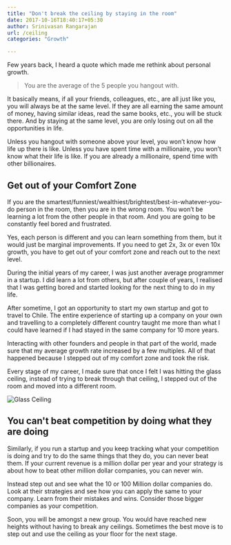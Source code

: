 ```yaml
---
title: "Don't break the ceiling by staying in the room"
date: 2017-10-16T18:40:17+05:30
author: Srinivasan Rangarajan
url: /ceiling
categories: "Growth"

---
```


Few years back, I heard a quote which made me rethink about personal growth.

> You are the average of the 5 people you hangout with.

<!--more-->

It basically means, if all your friends, colleagues, etc., are all just like you, you will always be at the same level. If they are all earning the same amount of money, having similar ideas, read the same books, etc., you will be stuck there. And by staying at the same level, you are only losing out on all the opportunities in life. 

Unless you hangout with someone above your level, you won’t know how life up there is like. Unless you have spent time with a millionaire, you won’t know what their life is like. If you are already a millionaire, spend time with other billionaires. 


## Get out of your Comfort Zone

If you are the smartest/funniest/wealthiest/brightest/best-in-whatever-you-do person in the room, then you are in the wrong room. You won’t be learning a lot from the other people in that room. And you are going to be constantly feel bored and frustrated. 

Yes, each person is different and you can learn something from them, but it would just be marginal improvements. If you need to get 2x, 3x or even 10x growth, you have to get out of your comfort zone and reach out to the next level. 

During the initial years of my career, I was just another average programmer in a startup. I did learn a lot from others, but after couple of years, I realised that I was getting bored and started looking for the next thing to do in my life. 

After sometime, I got an opportunity to start my own startup and got to travel to Chile. The entire experience of starting up a company on your own and travelling to a completely different country taught me more than what I could have learned if I had stayed in the same company for 10 more years.

Interacting with other founders and people in that part of the world, made sure that my average growth rate increased by a few multiples. All of that happened because I stepped out of my comfort zone and took the risk. 

Every stage of my career, I made sure that once I felt I was hitting the glass ceiling, instead of trying to break through that ceiling, I stepped out of the room and moved into a different room. 

![Glass Ceiling](/img/glass-ceiling.jpeg)

## You can't beat competition by doing what they are doing

Similarly, if you run a startup and you keep tracking what your competition is doing and try to do the same things that they do, you can never beat them. If your current revenue is a million dollar per year and your strategy is about how to beat other million dollar companies, you can never win.

Instead step out and see what the 10 or 100 Million dollar companies do. Look at their strategies and see how you can apply the same to your company. Learn from their mistakes and wins. Consider those bigger companies as your competition. 

Soon, you will be amongst a new group. You would have reached new heights without having to break any ceilings. Sometimes the best move is to step out and use the ceiling as your floor for the next stage.
